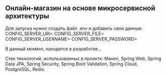 ## Онлайн-магазин на основе микросервисной архитектуры

Для запуска нужно создать файл .env и добавить свои данные:
CONFIG_SERVER_URI=
CONFIG_SERVER_FILE=
CONFIG_SERVER_USERNAME=
CONFIG_SERVER_PASSWORD=


В данный момент, находится в разработке...


Стек технологий, использованных в проекте:
Maven, Spring Web, Spring Data JPA, Spring Security, Spring Boot Validation, Spring Cloud, PostgreSQL, Redis.